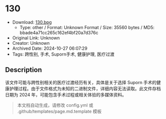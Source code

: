 # 130

- Download: [130.bpg](130.bpg)
    - Type: other / Format: Unknown Format / Size: 35560 bytes / MD5: bbade4a71cc265c162ef4bf20a7d376c
- Original Link: Unknown
- Creator: Unknown
- Archived Date: 2024-10-27 06:07:29
- Tags: 跨性别, 手术, Suporn手术, 健康护理, 医疗过渡

## Description

该文件可能与跨性别相关的医疗过渡经历有关，具体是关于选择 Suporn 手术的健康护理过程。由于文件格式为未知的二进制文件，详细内容无法读取。此文件存档日期为 2024 年，可能包含手术过程或相关体验的多媒体资料。

> 本文档自动生成，请修改 config.yml 或 .github/templates/page.md.template 模板
